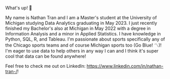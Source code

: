 What's up! 👋 

My name is Nathan Tran and I am a Master's student at the University of Michigan studying Data Analytics graduating in May 2023. 
I just recently finished my Bachelor's also at Michigan in May 2022 with a degree in Information Analysis and a minor in Applied Statistics.
I have knowledge in Python, SQL, R, and Tableau. 
I'm passionate about sports specifically any of the Chicago sports teams and of course Michigan sports too (Go Blue! 〽️)! 
I'm eager to use data to help others in any way I can and I think it's super cool that data can be found anywhere!


Feel free to check me out on LinkedIn: https://www.linkedin.com/in/nathan-tran-/!
